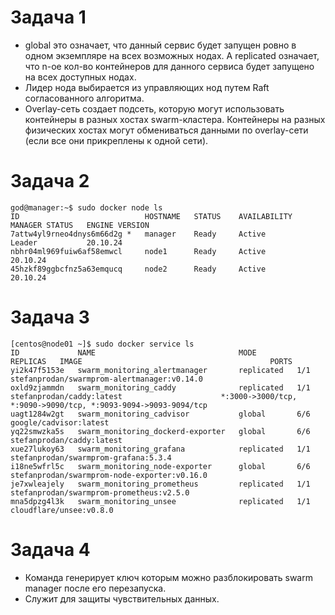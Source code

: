# Задача 1
- global это означает, что данный сервис будет запущен ровно в одном экземпляре на всех возможных нодах. А replicated означает, что n-ое кол-во контейнеров для данного сервиса будет запущено на всех доступных нодах.  
- Лидер нода выбирается из управляющих нод путем Raft согласованного алгоритма.  
- Overlay-сеть создает подсеть, которую могут использовать контейнеры в разных хостах swarm-кластера. Контейнеры на разных физических хостах могут обмениваться данными по overlay-сети (если все они прикреплены к одной сети).

# Задача 2
```
god@manager:~$ sudo docker node ls
ID                            HOSTNAME   STATUS    AVAILABILITY   MANAGER STATUS   ENGINE VERSION
7attw4yl9rneo4dnys6m66d2g *   manager    Ready     Active         Leader           20.10.24
nbhr04ml969fuiw6af58emwcl     node1      Ready     Active                          20.10.24
45hzkf89ggbcfnz5a63emqucq     node2      Ready     Active                          20.10.24
```
# Задача 3
```
[centos@node01 ~]$ sudo docker service ls
ID             NAME                                MODE         REPLICAS   IMAGE                                          PORTS
yi2k47f5153e   swarm_monitoring_alertmanager       replicated   1/1        stefanprodan/swarmprom-alertmanager:v0.14.0
oxld9zjammdn   swarm_monitoring_caddy              replicated   1/1        stefanprodan/caddy:latest                      *:3000->3000/tcp, *:9090->9090/tcp, *:9093-9094->9093-9094/tcp
uagt1284w2gt   swarm_monitoring_cadvisor           global       6/6        google/cadvisor:latest
yq22smwzka5s   swarm_monitoring_dockerd-exporter   global       6/6        stefanprodan/caddy:latest
xue27lukoy63   swarm_monitoring_grafana            replicated   1/1        stefanprodan/swarmprom-grafana:5.3.4
i18ne5wfrl5c   swarm_monitoring_node-exporter      global       6/6        stefanprodan/swarmprom-node-exporter:v0.16.0
je7xwleajely   swarm_monitoring_prometheus         replicated   1/1        stefanprodan/swarmprom-prometheus:v2.5.0
mna5dpzg4l3k   swarm_monitoring_unsee              replicated   1/1        cloudflare/unsee:v0.8.0
```
# Задача 4
- Команда генерирует ключ которым можно разблокировать swarm manager после его перезапуска.  
- Служит для защиты чувствительных данных.